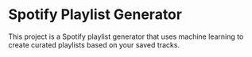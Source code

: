 # Spotify Playlist Generator

This project is a Spotify playlist generator that uses machine learning to create curated playlists based on your saved tracks.
